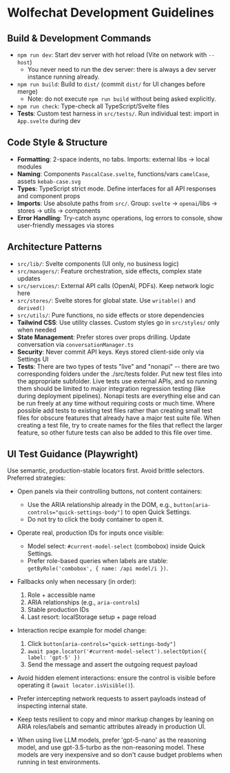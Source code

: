 # Wolfechat Development Guidelines

## Build & Development Commands
- `npm run dev`: Start dev server with hot reload (Vite on network with `--host`)
  - You never need to run the dev server: there is always a dev server instance running already.
- `npm run build`: Build to `dist/` (commit `dist/` for UI changes before merge)
  - Note: do not execute `npm run build` without being asked explicitly.
- `npm run check`: Type-check all TypeScript/Svelte files
- **Tests**: Custom test harness in `src/tests/`. Run individual test: import in `App.svelte` during dev

## Code Style & Structure
- **Formatting**: 2-space indents, no tabs. Imports: external libs → local modules
- **Naming**: Components `PascalCase.svelte`, functions/vars `camelCase`, assets `kebab-case.svg`
- **Types**: TypeScript strict mode. Define interfaces for all API responses and component props
- **Imports**: Use absolute paths from `src/`. Group: `svelte` → `openai`/libs → stores → utils → components
- **Error Handling**: Try-catch async operations, log errors to console, show user-friendly messages via stores

## Architecture Patterns
- `src/lib/`: Svelte components (UI only, no business logic)
- `src/managers/`: Feature orchestration, side effects, complex state updates
- `src/services/`: External API calls (OpenAI, PDFs). Keep network logic here
- `src/stores/`: Svelte stores for global state. Use `writable()` and `derived()`
- `src/utils/`: Pure functions, no side effects or store dependencies
- **Tailwind CSS**: Use utility classes. Custom styles go in `src/styles/` only when needed
- **State Management**: Prefer stores over props drilling. Update conversation via `conversationManager.ts`
- **Security**: Never commit API keys. Keys stored client-side only via Settings UI
- **Tests**: There are two types of tests "live" and "nonapi" -- there are two corresponding folders under the ./src/tests folder. Put new test files into the appropriate subfolder. Live tests use external APIs, and so running them should be limited to major integration regression testing (like during deployment pipelines). Nonapi tests are everything else and can be run freely at any time without requiring costs or much time. Where possible add tests to existing test files rather than creating small test files for obscure features that already have a major test suite file. When creating a test file, try to create names for the files that reflect the larger feature, so other future tests can also be added to this file over time.

## UI Test Guidance (Playwright)

Use semantic, production-stable locators first. Avoid brittle selectors. Preferred strategies:

- Open panels via their controlling buttons, not content containers:
  - Use the ARIA relationship already in the DOM, e.g., `button[aria-controls="quick-settings-body"]` to open Quick Settings.
  - Do not try to click the body container to open it.

- Operate real, production IDs for inputs once visible:
  - Model select: `#current-model-select` (combobox) inside Quick Settings.
  - Prefer role-based queries when labels are stable: `getByRole('combobox', { name: /api model/i })`.

- Fallbacks only when necessary (in order):
  1) Role + accessible name
  2) ARIA relationships (e.g., `aria-controls`)
  3) Stable production IDs
  4) Last resort: localStorage setup + page reload

- Interaction recipe example for model change:
  1) Click `button[aria-controls="quick-settings-body"]`
  2) `await page.locator('#current-model-select').selectOption({ label: 'gpt-5' })`
  3) Send the message and assert the outgoing request payload

- Avoid hidden element interactions: ensure the control is visible before operating it (`await locator.isVisible()`).

- Prefer intercepting network requests to assert payloads instead of inspecting internal state.

- Keep tests resilient to copy and minor markup changes by leaning on ARIA roles/labels and semantic attributes already in production UI.

- When using live LLM models, prefer 'gpt-5-nano' as the reasoning model, and use gpt-3.5-turbo as the non-reasoning model. These models are very inexpensive and so don't cause budget problems when running in test environments.